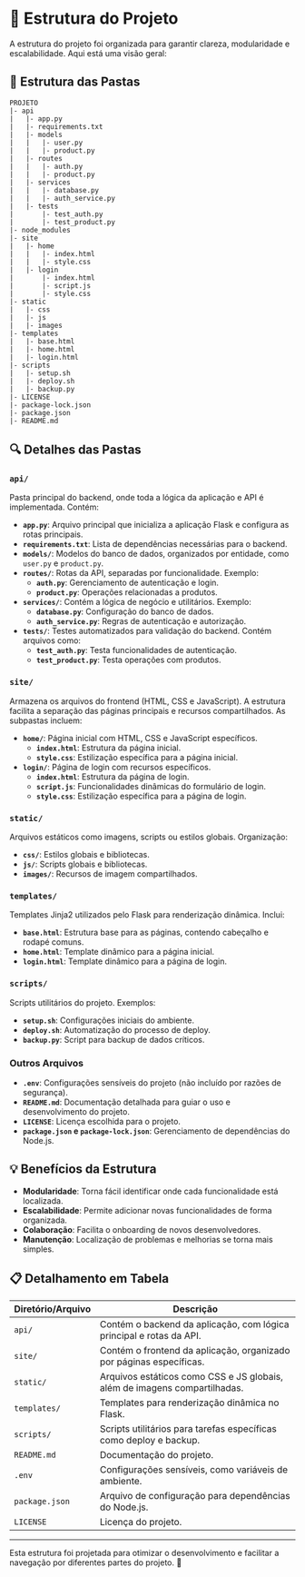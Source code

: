 # 📂 Estrutura do Projeto

A estrutura do projeto foi organizada para garantir clareza, modularidade e escalabilidade. Aqui está uma visão geral:

## 🎯 Estrutura das Pastas

```
PROJETO
|- api
|   |- app.py
|   |- requirements.txt
|   |- models
|   |   |- user.py
|   |   |- product.py
|   |- routes
|   |   |- auth.py
|   |   |- product.py
|   |- services
|   |   |- database.py
|   |   |- auth_service.py
|   |- tests
|       |- test_auth.py
|       |- test_product.py
|- node_modules
|- site
|   |- home
|   |   |- index.html
|   |   |- style.css
|   |- login
|       |- index.html
|       |- script.js
|       |- style.css
|- static
|   |- css
|   |- js
|   |- images
|- templates
|   |- base.html
|   |- home.html
|   |- login.html
|- scripts
|   |- setup.sh
|   |- deploy.sh
|   |- backup.py
|- LICENSE
|- package-lock.json
|- package.json
|- README.md
```

## 🔍 Detalhes das Pastas

### **`api/`**

Pasta principal do backend, onde toda a lógica da aplicação e API é implementada. Contém:

- **`app.py`**: Arquivo principal que inicializa a aplicação Flask e configura as rotas principais.
- **`requirements.txt`**: Lista de dependências necessárias para o backend.
- **`models/`**: Modelos do banco de dados, organizados por entidade, como `user.py` e `product.py`.
- **`routes/`**: Rotas da API, separadas por funcionalidade. Exemplo:
  - **`auth.py`**: Gerenciamento de autenticação e login.
  - **`product.py`**: Operações relacionadas a produtos.
- **`services/`**: Contém a lógica de negócio e utilitários. Exemplo:
  - **`database.py`**: Configuração do banco de dados.
  - **`auth_service.py`**: Regras de autenticação e autorização.
- **`tests/`**: Testes automatizados para validação do backend. Contém arquivos como:
  - **`test_auth.py`**: Testa funcionalidades de autenticação.
  - **`test_product.py`**: Testa operações com produtos.

### **`site/`**

Armazena os arquivos do frontend (HTML, CSS e JavaScript). A estrutura facilita a separação das páginas principais e recursos compartilhados. As subpastas incluem:

- **`home/`**: Página inicial com HTML, CSS e JavaScript específicos.
  - **`index.html`**: Estrutura da página inicial.
  - **`style.css`**: Estilização específica para a página inicial.
- **`login/`**: Página de login com recursos específicos.
  - **`index.html`**: Estrutura da página de login.
  - **`script.js`**: Funcionalidades dinâmicas do formulário de login.
  - **`style.css`**: Estilização específica para a página de login.

### **`static/`**

Arquivos estáticos como imagens, scripts ou estilos globais. Organização:

- **`css/`**: Estilos globais e bibliotecas.
- **`js/`**: Scripts globais e bibliotecas.
- **`images/`**: Recursos de imagem compartilhados.

### **`templates/`**

Templates Jinja2 utilizados pelo Flask para renderização dinâmica. Inclui:

- **`base.html`**: Estrutura base para as páginas, contendo cabeçalho e rodapé comuns.
- **`home.html`**: Template dinâmico para a página inicial.
- **`login.html`**: Template dinâmico para a página de login.

### **`scripts/`**

Scripts utilitários do projeto. Exemplos:

- **`setup.sh`**: Configurações iniciais do ambiente.
- **`deploy.sh`**: Automatização do processo de deploy.
- **`backup.py`**: Script para backup de dados críticos.

### **Outros Arquivos**

- **`.env`**: Configurações sensíveis do projeto (não incluído por razões de segurança).
- **`README.md`**: Documentação detalhada para guiar o uso e desenvolvimento do projeto.
- **`LICENSE`**: Licença escolhida para o projeto.
- **`package.json` e `package-lock.json`**: Gerenciamento de dependências do Node.js.

## 💡 Benefícios da Estrutura

- **Modularidade**: Torna fácil identificar onde cada funcionalidade está localizada.
- **Escalabilidade**: Permite adicionar novas funcionalidades de forma organizada.
- **Colaboração**: Facilita o onboarding de novos desenvolvedores.
- **Manutenção**: Localização de problemas e melhorias se torna mais simples.

## 📋 Detalhamento em Tabela

| Diretório/Arquivo       | Descrição                                                                 |
| ----------------------- | ----------------------------------------------------------------------- |
| `api/`                  | Contém o backend da aplicação, com lógica principal e rotas da API.     |
| `site/`                 | Contém o frontend da aplicação, organizado por páginas específicas.     |
| `static/`               | Arquivos estáticos como CSS e JS globais, além de imagens compartilhadas. |
| `templates/`            | Templates para renderização dinâmica no Flask.                          |
| `scripts/`              | Scripts utilitários para tarefas específicas como deploy e backup.       |
| `README.md`             | Documentação do projeto.                                                |
| `.env`                  | Configurações sensíveis, como variáveis de ambiente.                    |
| `package.json`          | Arquivo de configuração para dependências do Node.js.                  |
| `LICENSE`               | Licença do projeto.                                                     |

---

Esta estrutura foi projetada para otimizar o desenvolvimento e facilitar a navegação por diferentes partes do projeto. 🚀

